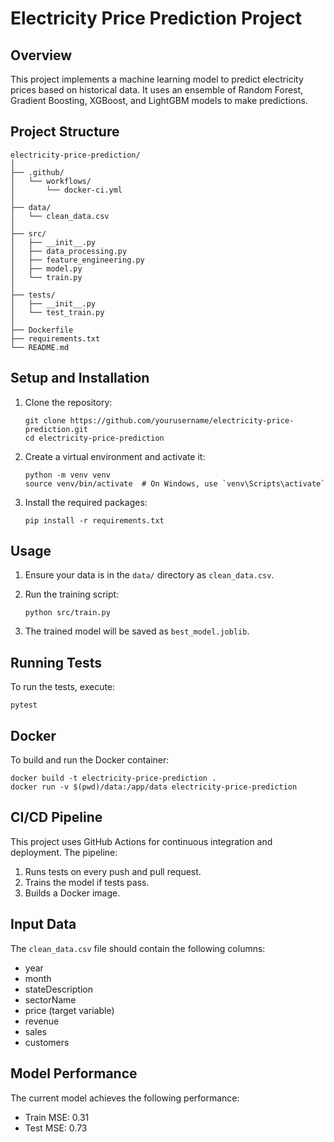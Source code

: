 # Electricity Price Prediction Project

## Overview
This project implements a machine learning model to predict electricity prices based on historical data. It uses an ensemble of Random Forest, Gradient Boosting, XGBoost, and LightGBM models to make predictions.

## Project Structure
```
electricity-price-prediction/
│
├── .github/
│   └── workflows/
│       └── docker-ci.yml
│
├── data/
│   └── clean_data.csv
│
├── src/
│   ├── __init__.py
│   ├── data_processing.py
│   ├── feature_engineering.py
│   ├── model.py
│   └── train.py
│
├── tests/
│   ├── __init__.py
│   └── test_train.py
│
├── Dockerfile
├── requirements.txt
└── README.md
```


## Setup and Installation

1. Clone the repository:
   ```
   git clone https://github.com/yourusername/electricity-price-prediction.git
   cd electricity-price-prediction
   ```

2. Create a virtual environment and activate it:
   ```
   python -m venv venv
   source venv/bin/activate  # On Windows, use `venv\Scripts\activate`
   ```

3. Install the required packages:
   ```
   pip install -r requirements.txt
   ```

## Usage

1. Ensure your data is in the `data/` directory as `clean_data.csv`.

2. Run the training script:
   ```
   python src/train.py
   ```

3. The trained model will be saved as `best_model.joblib`.

## Running Tests

To run the tests, execute:

```
pytest
```

## Docker

To build and run the Docker container:

```
docker build -t electricity-price-prediction .
docker run -v $(pwd)/data:/app/data electricity-price-prediction
```

## CI/CD Pipeline

This project uses GitHub Actions for continuous integration and deployment. The pipeline:

1. Runs tests on every push and pull request.
2. Trains the model if tests pass.
3. Builds a Docker image.

## Input Data

The `clean_data.csv` file should contain the following columns:
- year
- month
- stateDescription
- sectorName
- price (target variable)
- revenue
- sales
- customers

## Model Performance

The current model achieves the following performance:
- Train MSE: 0.31
- Test MSE: 0.73